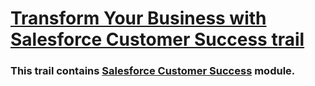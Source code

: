 # [Transform Your Business with Salesforce Customer Success trail](https://trailhead.salesforce.com/content/learn/trails/transform-business-sf-expeditions)

### This trail contains [Salesforce Customer Success](CustomerSuccess/AchieveYourGoalsWithSalesforceCustomerSuccessTrail/SalesforceSuccessPlans.md) module.
